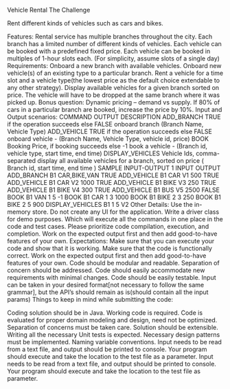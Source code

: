 Vehicle Rental
The Challenge

Rent different kinds of vehicles such as cars and bikes.

Features:
Rental service has multiple branches throughout the city.
Each branch has a limited number of different kinds of vehicles.
Each vehicle can be booked with a predefined fixed price.
Each vehicle can be booked in multiples of 1-hour slots each. (For simplicity, assume slots of a single day)
Requirements:
Onboard a new branch with available vehicles.
Onboard new vehicle(s) of an existing type to a particular branch.
Rent a vehicle for a time slot and a vehicle type(the lowest price as the default choice extendable to any other strategy).
Display available vehicles for a given branch sorted on price.
The vehicle will have to be dropped at the same branch where it was picked up.
Bonus question:
Dynamic pricing – demand vs supply. If 80% of cars in a particular branch are booked, increase the price by 10%.
Input and Output scenarios:
COMMAND	OUTPUT	DESCRIPTION
ADD_BRANCH	TRUE if the operation succeeds else FALSE	onboard branch (Branch Name, Vehicle Type)
ADD_VEHICLE	TRUE if the operation succeeds else FALSE	onboard vehicle - (Branch Name, Vehicle Type, vehicle id, price)
BOOK	Booking Price, if booking succeeds else -1	book a vehicle - (Branch id, vehicle type, start time, end time)
DISPLAY_VEHICLES	Vehicle Ids, comma-separated	display all available vehicles for a branch, sorted on price ( Branch id, start time, end time )
SAMPLE INPUT-OUTPUT 1
INPUT	OUTPUT
ADD_BRANCH B1 CAR,BIKE,VAN	TRUE
ADD_VEHICLE B1 CAR V1 500	TRUE
ADD_VEHICLE B1 CAR V2 1000	TRUE
ADD_VEHICLE B1 BIKE V3 250	TRUE
ADD_VEHICLE B1 BIKE V4 300	TRUE
ADD_VEHICLE B1 BUS V5 2500	FALSE
BOOK B1 VAN 1 5	-1
BOOK B1 CAR 1 3	1000
BOOK B1 BIKE 2 3	250
BOOK B1 BIKE 2 5	900
DISPLAY_VEHICLES B1 1 5	V2
Other Details:
Use the in-memory store.
Do not create any UI for the application.
Write a driver class for demo purposes. Which will execute all the commands in one place in the code and test cases.
Please prioritize code compilation, execution, and completion.
Work on the expected output first and then add good-to-have features of your own.
Expectations:
Make sure that you can execute your code and show that it is working.
Make sure that the code is functionally correct.
Work on the expected output first and then add good-to-have features of your own.
Code should be modular and readable.
Separation of concern should be addressed.
Code should easily accommodate new requirements with minimal changes.
Code should be easily testable.
Input can be taken in your desired format[not necessary to follow the same grammar], but the API’s should remain as is(should contain all the input params)
Things to keep in mind while submitting the code:

Coding solution should be in Java.
Working code is required.
Code is evaluated for proper domain modeling and design, need not be optimized.
Separation of concerns must be taken care.
Solution should be extensible.
Writing all the necessary Unit tests is expected.
Necessary design patterns must be implemented.
Naming variable conventions.
Input needs to be read from a text file, and output should be printed to console. Your program should execute and take the location to the test file as a parameter.
Input needs to be read from a text file, and output should be printed to console. Your program should execute and take the location to the test file as parameter.
